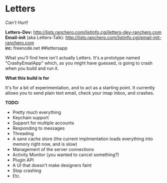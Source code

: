Letters
=======

*Can't Hurt!*

**Letters-Dev:** http://lists.ranchero.com/listinfo.cgi/letters-dev-ranchero.com<br/>
**Email-init** (aka Letters-Talk): http://lists.ranchero.com/listinfo.cgi/email-init-ranchero.com<br/>
**irc:** freenode.net ##lettersapp

What you'll find here isn't actually Letters.  It's a prototype named "CrashyEmailApp" which, as you might have guessed, is going to crash when you build and run it.

**What this build is for**

It's for a bit of experimentation, and to act as a starting point.  It currently allows you to send plain text email, check your imap inbox, and crashes.

**TODO:**

  - Pretty much everything
  - Keychain support
  - Support for multiple accounts
  - Responding to messages
  - Threading
  - A sane cache store (the current implmentation loads everything into memory right now, and is slow)
  - Management of the server connections
  - Activity Monitor (you wanted to cancel something?)
  - Plugin API
  - A UI that doesn't make designers faint
  - Stop crashing
  - Etc.
